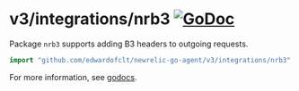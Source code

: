 # v3/integrations/nrb3 [![GoDoc](https://godoc.org/github.com/edwardofclt/newrelic-go-agent/v3/integrations/nrb3?status.svg)](https://godoc.org/github.com/edwardofclt/newrelic-go-agent/v3/integrations/nrb3)

Package `nrb3` supports adding B3 headers to outgoing requests.

```go
import "github.com/edwardofclt/newrelic-go-agent/v3/integrations/nrb3"
```

For more information, see
[godocs](https://godoc.org/github.com/edwardofclt/newrelic-go-agent/v3/integrations/nrb3).
